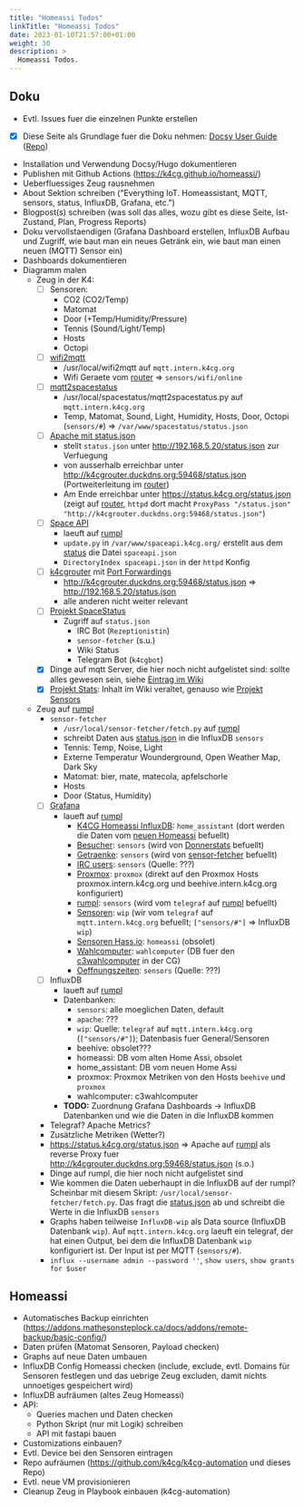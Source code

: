 ```yaml
---
title: "Homeassi Todos"
linkTitle: "Homeassi Todos"
date: 2023-01-10T21:57:00+01:00
weight: 30
description: >
  Homeassi Todos.
---
```


## Doku

* Evtl. Issues fuer die einzelnen Punkte erstellen
* [x] Diese Seite als Grundlage fuer die Doku nehmen: [Docsy User Guide](https://docsy.dev/docs/) ([Repo](https://github.com/google/docsy/tree/master/userguide))
* Installation und Verwendung Docsy/Hugo dokumentieren
* Publishen mit Github Actions (https://k4cg.github.io/homeassi/)
* Ueberfluessiges Zeug rausnehmen
* About Sektion schreiben ("Everything IoT. Homeassistant, MQTT, sensors, status, InfluxDB, Grafana, etc.")
* Blogpost(s) schreiben (was soll das alles, wozu gibt es diese Seite, Ist-Zustand, Plan, Progress Reports)
* Doku vervollstaendigen (Grafana Dashboard erstellen, InfluxDB Aufbau und Zugriff, wie baut man ein neues Getränk ein, wie baut man einen neuen (MQTT) Sensor ein)
* Dashboards dokumentieren
* Diagramm malen
  * Zeug in der K4:
    * [ ] Sensoren:
      * CO2 (CO2/Temp)
      * Matomat
      * Door (+Temp/Humidity/Pressure)
      * Tennis (Sound/Light/Temp)
      * Hosts
      * Octopi
    * [ ] [wifi2mqtt](https://k4cg.org/index.php/Projekt:wifi2mqtt)
      * /usr/local/wifi2mqtt auf `mqtt.intern.k4cg.org`
      * Wifi Geraete vom [router](https://k4cg.org/index.php/Host:router.intern.k4cg.org) => `sensors/wifi/online`
    * [ ] [mqtt2spacestatus](https://k4cg.org/index.php/Host:mqtt.intern.k4cg.org#MQTT2Spacestatus)
      * /usr/local/spacestatus/mqtt2spacestatus.py auf `mqtt.intern.k4cg.org`
      * Temp, Matomat, Sound, Light, Humidity, Hosts, Door, Octopi (`sensors/#`) => `/var/www/spacestatus/status.json`
    * [ ] [Apache mit status.json](https://k4cg.org/index.php/Host:mqtt.intern.k4cg.org#Apache)
      * stellt `status.json` unter <http://192.168.5.20/status.json> zur Verfuegung
      * von ausserhalb erreichbar unter <http://k4cgrouter.duckdns.org:59468/status.json> (Portweiterleitung im [router](https://k4cg.org/index.php/Host:router.intern.k4cg.org))
      * Am Ende erreichbar unter <https://status.k4cg.org/status.json> (zeigt auf [router](https://k4cg.org/index.php/Host:router.intern.k4cg.org), `httpd` dort macht `ProxyPass "/status.json" "http://k4cgrouter.duckdns.org:59468/status.json"`)
    * [ ] [Space API](https://spaceapi.k4cg.org/)
      * laeuft auf [rumpl](https://k4cg.org/index.php/Host:rumpl.k4cg.org)
      * `update.py` in `/var/www/spaceapi.k4cg.org/` erstellt aus dem [status](https://status.k4cg.org/status.json) die Datei `spaceapi.json`
      * `DirectoryIndex spaceapi.json` in der `httpd` Konfig
    * [ ] [k4cgrouter](http://k4cgrouter.duckdns.org) mit [Port Forwardings](https://router.intern.k4cg.org/cgi-bin/luci/admin/network/firewall/forwards)
      * <http://k4cgrouter.duckdns.org:59468/status.json> => <http://192.168.5.20/status.json>
      * alle anderen nicht weiter relevant
    * [ ] [Projekt SpaceStatus](https://k4cg.org/index.php/Projekt:SpaceStatus)
      * Zugriff auf `status.json`
        * IRC Bot (`Rezeptionistin`)
        * `sensor-fetcher` (s.u.)
        * Wiki Status
        * Telegram Bot (`k4cgbot`)
    * [x] Dinge auf mqtt Server, die hier noch nicht aufgelistet sind: sollte alles gewesen sein, siehe [Eintrag im Wiki](https://k4cg.org/index.php/Host:mqtt.intern.k4cg.org)
    * [x] [Projekt Stats](https://k4cg.org/index.php/Stats): Inhalt im Wiki veraltet, genauso wie [Projekt Sensors](https://k4cg.org/index.php/Projekt:Sensors)
  * Zeug auf [rumpl](https://k4cg.org/index.php/Host:rumpl.k4cg.org)
    * `sensor-fetcher`
      * `/usr/local/sensor-fetcher/fetch.py` auf [rumpl](https://k4cg.org/index.php/Host:rumpl.k4cg.org)
      * schreibt Daten aus [status.json](http://k4cgrouter.duckdns.org:59468/status.json) in die InfluxDB `sensors`
      * Tennis: Temp, Noise, Light
      * Externe Temperatur Wounderground, Open Weather Map, Dark Sky
      * Matomat: bier, mate, matecola, apfelschorle
      * Hosts
      * Door (Status, Humidity)
    * [ ] [Grafana](https://graphs.k4cg.org/)
      * laueft auf [rumpl](https://k4cg.org/index.php/Host:rumpl.k4cg.org)
        * [K4CG Homeassi InfluxDB](https://graphs.k4cg.org/d/0TS6_uMVk/k4cg-homeassi-influxdb?orgId=1): `home_assistant` (dort werden die Daten vom [neuen Homeassi](http://homeassistant.local:8123) befuellt)
        * [Besucher](https://graphs.k4cg.org/d/000000002/besucher?orgId=1): `sensors` (wird von [Donnerstats](https://k4cg.org/index.php/Stats#Besucherzahlen_2) befuellt)
        * [Getraenke](https://graphs.k4cg.org/d/puOH61mWz/getranke?orgId=1): `sensors` (wird von [sensor-fetcher](https://k4cg.org/index.php/Projekt:SpaceStatus#Schnittstelle_graphs.k4cg.org) befuellt)
        * [IRC users](https://graphs.k4cg.org/d/wKojG1kiz/irc-k4cg?orgId=1): `sensors` (Quelle: ???)
        * [Proxmox](https://graphs.k4cg.org/d/kxQQuHRZk/proxmox): `proxmox` (direkt auf den Proxmox Hosts proxmox.intern.k4cg.org und beehive.intern.k4cg.org konfiguriert)
        * [rumpl](https://graphs.k4cg.org/d/Xudgohmik/rumpl-k4cg-org?orgId=1&refresh=1m): `sensors` (wird vom `telegraf` auf [rumpl](https://k4cg.org/index.php/Host:rumpl.k4cg.org) befuellt)
        * [Sensoren](https://graphs.k4cg.org/d/000000001/sensoren?orgId=1): `wip` (wir vom `telegraf` auf `mqtt.intern.k4cg.org` befuellt; `["sensors/#"]` => InfluxDB `wip`)
        * [Sensoren Hass.io](https://graphs.k4cg.org/d/YKNaVklWz/sensoren-hass-io?orgId=1): `homeassi` (obsolet)
        * [Wahlcomputer](https://graphs.k4cg.org/d/6xEg3A1Vk/wahlcomputer?orgId=1): `wahlcomputer` (DB fuer den [c3wahlcomputer](https://c3wahl.computer/) in der CG)
        * [Oeffnungszeiten](https://graphs.k4cg.org/d/000000003/offnungszeiten?orgId=1): `sensors` (Quelle: ???)
    * [ ] InfluxDB
      * laueft auf [rumpl](https://k4cg.org/index.php/Host:rumpl.k4cg.org)
      * Datenbanken:
        * `sensors`: alle moeglichen Daten, default
        * `apache`: ???
        * `wip`: Quelle: `telegraf` auf `mqtt.intern.k4cg.org` (`["sensors/#"]`); Datenbasis fuer General/Sensoren
        * beehive: obsolet???
        * homeassi: DB vom alten Home Assi, obsolet
        * home_assistant: DB vom neuen Home Assi
        * proxmox: Proxmox Metriken von den Hosts `beehive` und `proxmox`
        * wahlcomputer: c3wahlcomputer
      * **TODO:** Zuordnung Grafana Dashboards -> InfluxDB Datenbanken und wie die Daten in die InfluxDB kommen
    * Telegraf? Apache Metrics?
    * Zusätzliche Metriken (Wetter?)
    * https://status.k4cg.org/status.json => Apache auf [rumpl](https://k4cg.org/index.php/Host:rumpl.k4cg.org) als reverse Proxy fuer http://k4cgrouter.duckdns.org:59468/status.json (s.o.)
    * Dinge auf rumpl, die hier noch nicht aufgelistet sind
    * Wie kommen die Daten ueberhaupt in die InfluxDB auf der rumpl? Scheinbar mit diesem Skript: `/usr/local/sensor-fetcher/fetch.py`. Das fragt die [status.json](http://k4cgrouter.duckdns.org:59468/status.json) ab und schreibt die Werte in die InfluxDB `sensors`
    * Graphs haben teilweise `InfluxDB-wip` als Data source (InfluxDB Datenbank `wip`). Auf `mqtt.intern.k4cg.org` laeuft ein telegraf, der hat einen Output, bei dem die InfluxDB Datenbank `wip` konfiguriert ist. Der Input ist per MQTT (`sensors/#`).
    * `influx --username admin --password ''`, `show users`, `show grants for $user`

## Homeassi

* Automatisches Backup einrichten (https://addons.mathesonsteplock.ca/docs/addons/remote-backup/basic-config/)
* Daten prüfen (Matomat Sensoren, Payload checken)
* Graphs auf neue Daten umbauen
* InfluxDB Config Homeassi checken (include, exclude, evtl. Domains für Sensoren festlegen und das uebrige Zeug excluden, damit nichts unnoetiges gespeichert wird)
* InfluxDB aufräumen (altes Zeug Homeassi)
* API:
  * Queries machen und Daten checken
  * Python Skript (nur mit Logik) schreiben
  * API mit fastapi bauen
* Customizations einbauen?
* Evtl. Device bei den Sensoren eintragen
* Repo aufräumen (https://github.com/k4cg/k4cg-automation und dieses Repo)
* Evtl. neue VM provisionieren
* Cleanup Zeug in Playbook einbauen (k4cg-automation)
